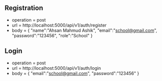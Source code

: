 ## Registration
 - operation = post
 - url = http://localhost:5000/api/v1/auth/register
 - body = {
            "name":"Ahsan Mahmud Ashik",
            "email":"school@gmail.com",
            "password":"123456",
            "role":"School"
        }

## Login
 - operation = post
 - url = http://localhost:5000/api/v1/auth/login
 - body = {
            "email":"school@gmail.com",
            "password":"123456"
        }